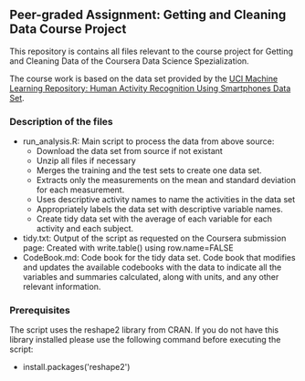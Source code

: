## Peer-graded Assignment: Getting and Cleaning Data Course Project

This repository is contains all files relevant to the course project for Getting and Cleaning Data of the Coursera Data Science Spezialization. 

The course work is based on the data set provided by the [UCI Machine Learning Repository: Human Activity Recognition Using Smartphones Data Set](http://archive.ics.uci.edu/ml/datasets/Human+Activity+Recognition+Using+Smartphones).

### Description of the files

* run_analysis.R: Main script to process the data from above source:
	* Download the data set from source if not existant
	* Unzip all files if necessary
	* Merges the training and the test sets to create one data set.
	* Extracts only the measurements on the mean and standard deviation for each measurement.
	* Uses descriptive activity names to name the activities in the data set
	* Appropriately labels the data set with descriptive variable names. 
	* Create tidy data set with the average of each variable for each activity and each subject.
* tidy.txt: Output of the script as requested on the Coursera submission page: Created with write.table() using row.name=FALSE
* CodeBook.md: Code book for the tidy data set. Code book that modifies and updates the available codebooks with the data to indicate all the variables and summaries calculated, along with units, and any other relevant information.

### Prerequisites

The script uses the reshape2 library from CRAN. If you do not have this library installed please use the following command before executing the script:
* install.packages('reshape2')
